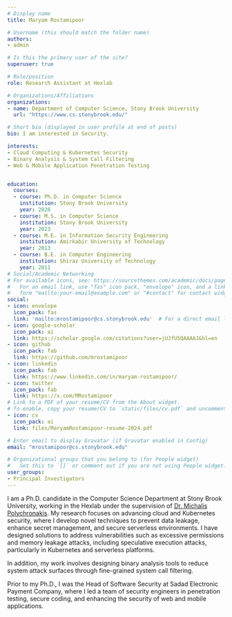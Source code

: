 ```yaml
---
# Display name
title: Maryam Rostamipoor

# Username (this should match the folder name)
authors:
- admin

# Is this the primary user of the site?
superuser: true

# Role/position
role: Research Assistant at Hexlab

# Organizations/Affiliations
organizations:
- name: Department of Computer Science, Stony Brook University
  url: "https://www.cs.stonybrook.edu/"

# Short bio (displayed in user profile at end of posts)
bio: I am interested in Security.

interests:
- Cloud Computing & Kubernetes Security
- Binary Analysis & System Call Filtering
- Web & Mobile Application Penetration Testing


education:
  courses:
  - course: Ph.D. in Computer Science
    institution: Stony Brook University
    year: 2026
  - course: M.S. in Computer Science
    institution: Stony Brook University
    year: 2023
  - course: M.E. in Information Security Engineering
    institution: Amirkabir University of Technology
    year: 2013
  - course: B.E. in Computer Engineering
    institution: Shiraz University of Technology
    year: 2011
# Social/Academic Networking
# For available icons, see: https://sourcethemes.com/academic/docs/page-builder/#icons
#   For an email link, use "fas" icon pack, "envelope" icon, and a link in the
#   form "mailto:your-email@example.com" or "#contact" for contact widget.
social:
- icon: envelope
  icon_pack: fas
  link: 'mailto:mrostamipoor@cs.stonybrook.edu'  # For a direct email link, use "mailto:test@example.org".
- icon: google-scholar
  icon_pack: ai
  link: https://scholar.google.com/citations?user=jUJfU5QAAAAJ&hl=en
- icon: github
  icon_pack: fab
  link: https://github.com/mrostamipoor
- icon: linkedin
  icon_pack: fab
  link: https://www.linkedin.com/in/maryam-rostamipoor/
- icon: twitter
  icon_pack: fab
  link: https://x.com/MRostamipoor
# Link to a PDF of your resume/CV from the About widget.
# To enable, copy your resume/CV to `static/files/cv.pdf` and uncomment the lines below.
- icon: cv
  icon_pack: ai
  link: files/MaryamRostamipoor-resume-2024.pdf

# Enter email to display Gravatar (if Gravatar enabled in Config)
email: "mrostamipoor@cs.stonybrook.edu"

# Organizational groups that you belong to (for People widget)
#   Set this to `[]` or comment out if you are not using People widget.
user_groups:
- Principal Investigators
---
```


I am a Ph.D. candidate in the Computer Science Department at Stony Brook University, working in the Hexlab under the supervision of  [Dr. Michalis Polychronakis](https://www3.cs.stonybrook.edu/~mikepo/). My research focuses on advancing cloud and Kubernetes security, where I develop novel techniques to prevent data leakage, enhance secret management, and secure serverless environments. I have designed solutions to address vulnerabilities such as excessive permissions and memory leakage attacks, including speculative execution attacks, particularly in Kubernetes and serverless platforms.

In addition, my work involves designing binary analysis tools to reduce system attack surfaces through fine-grained system call filtering.

Prior to my Ph.D., I was the Head of Software Security at Sadad Electronic Payment Company, where I led a team of security engineers in penetration testing, secure coding, and enhancing the security of web and mobile applications.